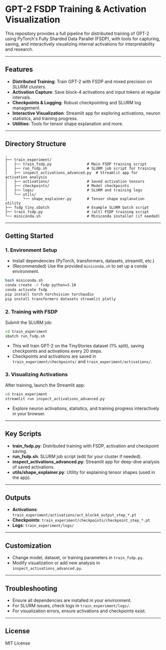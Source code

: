 # GPT-2 FSDP Training & Activation Visualization

This repository provides a full pipeline for distributed training of GPT-2 using PyTorch's Fully Sharded Data Parallel (FSDP), with tools for capturing, saving, and interactively visualizing internal activations for interpretability and research.

---

## Features

- **Distributed Training**: Train GPT-2 with FSDP and mixed precision on SLURM clusters.
- **Activation Capture**: Save block-4 activations and input tokens at regular intervals.
- **Checkpoints & Logging**: Robust checkpointing and SLURM log management.
- **Interactive Visualization**: Streamlit app for exploring activations, neuron statistics, and training progress.
- **Utilities**: Tools for tensor shape explanation and more.

---

## Directory Structure

```
.
├── train_experiment/
│   ├── train_fsdp.py                # Main FSDP training script
│   ├── run_fsdp.sh                  # SLURM job script for training
│   ├── inspect_activations_advanced.py  # Streamlit app for activation analysis
│   ├── activations/                 # Saved activation tensors
│   ├── checkpoints/                 # Model checkpoints
│   ├── logs/                        # SLURM and training logs
│   └── utils/
│       └── shape_explainer.py       # Tensor shape explanation utility
├── fsdp_tiny.sbatch                 # Example SLURM batch script
├── train_fsdp.py                    # (alt) FSDP training script
└── miniconda.sh                     # Miniconda installer (if needed)
```

---

## Getting Started

### 1. Environment Setup

- Install dependencies (PyTorch, transformers, datasets, streamlit, etc.)
- (Recommended) Use the provided `miniconda.sh` to set up a conda environment.

```bash
bash miniconda.sh
conda create -n fsdp python=3.10
conda activate fsdp
pip install torch torchvision torchaudio
pip install transformers datasets streamlit plotly
```

### 2. Training with FSDP

Submit the SLURM job:

```bash
cd train_experiment
sbatch run_fsdp.sh
```

- This will train GPT-2 on the TinyStories dataset (1% split), saving checkpoints and activations every 20 steps.
- Checkpoints and activations are saved in `train_experiment/checkpoints/` and `train_experiment/activations/`.

### 3. Visualizing Activations

After training, launch the Streamlit app:

```bash
cd train_experiment
streamlit run inspect_activations_advanced.py
```

- Explore neuron activations, statistics, and training progress interactively in your browser.

---

## Key Scripts

- **train_fsdp.py**: Distributed training with FSDP, activation and checkpoint saving.
- **run_fsdp.sh**: SLURM job script (edit for your cluster if needed).
- **inspect_activations_advanced.py**: Streamlit app for deep-dive analysis of saved activations.
- **utils/shape_explainer.py**: Utility for explaining tensor shapes (used in the app).

---

## Outputs

- **Activations**: `train_experiment/activations/act_block4_output_step_*.pt`
- **Checkpoints**: `train_experiment/checkpoints/checkpoint_step_*.pt`
- **Logs**: `train_experiment/logs/`

---

## Customization

- Change model, dataset, or training parameters in `train_fsdp.py`.
- Modify visualization or add new analysis in `inspect_activations_advanced.py`.

---

## Troubleshooting

- Ensure all dependencies are installed in your environment.
- For SLURM issues, check logs in `train_experiment/logs/`.
- For visualization errors, ensure activations and checkpoints exist.

---

## License

MIT License